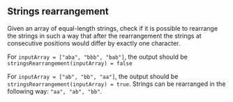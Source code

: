 ## Strings rearrangement

Given an array of equal-length strings, check if it is possible to rearrange the strings in such a way that after the rearrangement the strings at consecutive positions would differ by exactly one character.

For `inputArray = ["aba", "bbb", "bab"]`, the output should be `stringsRearrangement(inputArray) = false`

For `inputArray = ["ab", "bb", "aa"]`, the output should be `stringsRearrangement(inputArray) = true`. Strings can be rearranged in the following way: `"aa", "ab", "bb"`.
